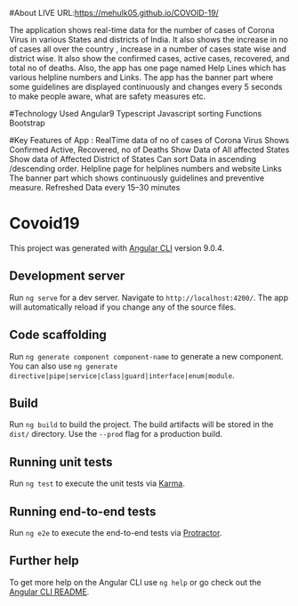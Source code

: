 #About
LIVE URL:https://mehulk05.github.io/COVOID-19/


The application shows real-time data for the number of cases of Corona Virus in various States and districts of India. It also shows the increase in no of cases all over the country , increase in a number of cases state wise and district wise. It also show the confirmed cases, active cases, recovered, and total no of deaths. Also, the app has one page named Help Lines which has various helpline numbers and Links. The app has the banner part where some guidelines are displayed continuously and changes every 5 seconds to make people aware, what are safety measures etc.

#Technology Used
Angular9
Typescript
Javascript sorting Functions
Bootstrap


#Key Features of App :
RealTime data of no of cases of Corona Virus
Shows Confirmed Active, Recovered, no of Deaths
Show Data of All affected States
Show data of Affected District of States
Can sort Data in ascending /descending order.
Helpline page for helplines numbers and website Links
The banner part which shows continuously guidelines and preventive measure.
Refreshed Data every 15–30 minutes

# Covoid19

This project was generated with [Angular CLI](https://github.com/angular/angular-cli) version 9.0.4.

## Development server

Run `ng serve` for a dev server. Navigate to `http://localhost:4200/`. The app will automatically reload if you change any of the source files.


## Code scaffolding

Run `ng generate component component-name` to generate a new component. You can also use `ng generate directive|pipe|service|class|guard|interface|enum|module`.

## Build

Run `ng build` to build the project. The build artifacts will be stored in the `dist/` directory. Use the `--prod` flag for a production build.

## Running unit tests

Run `ng test` to execute the unit tests via [Karma](https://karma-runner.github.io).

## Running end-to-end tests

Run `ng e2e` to execute the end-to-end tests via [Protractor](http://www.protractortest.org/).

## Further help

To get more help on the Angular CLI use `ng help` or go check out the [Angular CLI README](https://github.com/angular/angular-cli/blob/master/README.md).
